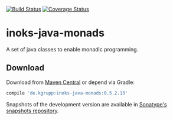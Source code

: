 [![Build Status](https://travis-ci.org/kgrupp/inoks-java-monads.svg?branch=master)](https://travis-ci.org/kgrupp/inoks-java-monads)
[![Coverage Status](https://coveralls.io/repos/github/kgrupp/inoks-java-monads/badge.svg?branch=master)](https://coveralls.io/github/kgrupp/inoks-java-monads?branch=master)

# inoks-java-monads
A set of java classes to enable monadic programming.

## Download

Download from [Maven Central][maven] or depend via Gradle:

```gradle
compile 'de.kgrupp:inoks-java-monads:0.5.2.13'
```

Snapshots of the development version are available in [Sonatype's snapshots repository][snapshots].

[maven]: https://maven-badges.herokuapp.com/maven-central/de.kgrupp/inoks-java-monads
[snapshots]: https://oss.sonatype.org/content/repositories/snapshots